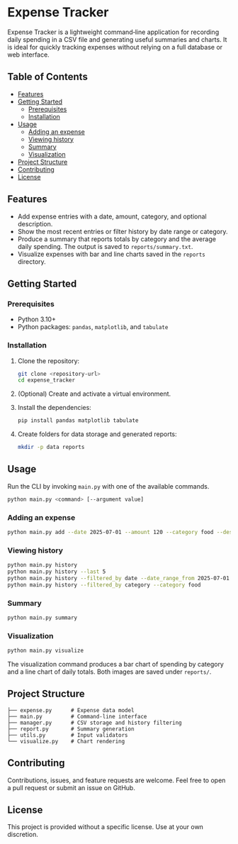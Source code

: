 # Expense Tracker

Expense Tracker is a lightweight command‑line application for recording daily spending in a CSV file and generating useful summaries and charts. It is ideal for quickly tracking expenses without relying on a full database or web interface.

## Table of Contents

- [Features](#features)
- [Getting Started](#getting-started)
  - [Prerequisites](#prerequisites)
  - [Installation](#installation)
- [Usage](#usage)
  - [Adding an expense](#adding-an-expense)
  - [Viewing history](#viewing-history)
  - [Summary](#summary)
  - [Visualization](#visualization)
- [Project Structure](#project-structure)
- [Contributing](#contributing)
- [License](#license)

## Features

- Add expense entries with a date, amount, category, and optional description.
- Show the most recent entries or filter history by date range or category.
- Produce a summary that reports totals by category and the average daily spending. The output is saved to `reports/summary.txt`.
- Visualize expenses with bar and line charts saved in the `reports` directory.

## Getting Started

### Prerequisites

- Python 3.10+
- Python packages: `pandas`, `matplotlib`, and `tabulate`

### Installation

1. Clone the repository:

   ```bash
   git clone <repository-url>
   cd expense_tracker
   ```

2. (Optional) Create and activate a virtual environment.

3. Install the dependencies:

   ```bash
   pip install pandas matplotlib tabulate
   ```

4. Create folders for data storage and generated reports:

   ```bash
   mkdir -p data reports
   ```

## Usage

Run the CLI by invoking `main.py` with one of the available commands.

```bash
python main.py <command> [--argument value]
```

### Adding an expense

```bash
python main.py add --date 2025-07-01 --amount 120 --category food --description "grocery shopping"
```

### Viewing history

```bash
python main.py history
python main.py history --last 5
python main.py history --filtered_by date --date_range_from 2025-07-01 --to 2025-07-15
python main.py history --filtered_by category --category food
```

### Summary

```bash
python main.py summary
```

### Visualization

```bash
python main.py visualize
```

The visualization command produces a bar chart of spending by category and a line chart of daily totals. Both images are saved under `reports/`.

## Project Structure

```
├── expense.py      # Expense data model
├── main.py         # Command-line interface
├── manager.py      # CSV storage and history filtering
├── report.py       # Summary generation
├── utils.py        # Input validators
└── visualize.py    # Chart rendering
```

## Contributing

Contributions, issues, and feature requests are welcome. Feel free to open a pull request or submit an issue on GitHub.

## License

This project is provided without a specific license. Use at your own discretion.
